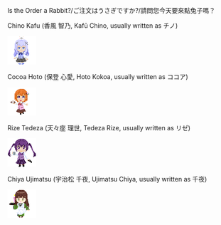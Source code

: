 Is the Order a Rabbit?/ご注文はうさぎですか?/請問您今天要來點兔子嗎？

Chino Kafu (香風 智乃, Kafū Chino, usually written as チノ)

![Chino Kafu](KafuuChino64.png "Chino Kafu")

Cocoa Hoto (保登 心愛, Hoto Kokoa, usually written as ココア)

![Cocoa Hoto](CocoaHoto64SD.png "Cocoa Hoto")

Rize Tedeza (天々座 理世, Tedeza Rize, usually written as リゼ)

![Rize Tedeza](RizeTedeza64SD.png "Rize Tedeza")

Chiya Ujimatsu (宇治松 千夜, Ujimatsu Chiya, usually written as 千夜)

![Chiya Ujimatsu](ChiyaUjimatsu64SD.png "Chiya Ujimatsu")